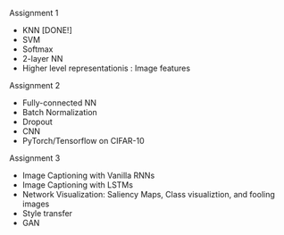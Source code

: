Assignment 1

- KNN [DONE!]
- SVM
- Softmax
- 2-layer NN
- Higher level representationis : Image features


Assignment 2

- Fully-connected NN
- Batch Normalization
- Dropout
- CNN
- PyTorch/Tensorflow on CIFAR-10


Assignment 3

- Image Captioning with Vanilla RNNs
- Image Captioning with LSTMs
- Network Visualization: Saliency Maps, Class visualiztion, and fooling images
- Style transfer
- GAN

